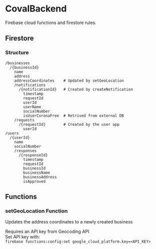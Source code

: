 # CovalBackend
Firebase cloud functions and firestore rules.

## Firestore
### Structure
```
/businesses
  /{businessId}
    name
    address
    addressCoordinates    # Updated by setGeoLocation
    /notifications
      /{notificationId}   # Created by createNotification
        timestamp
        requestId
        userId
        userName
        socialNumber
        isUserCoronaFree  # Retrived from external DB
    /requests
      /{requestId}        # Created by the user app
        userId
/users
  /{userId}
    name
    socialNumber
    /responses
      /{responseId}
        timestamp
        requestId
        businessId
        businessName
        businessAddress
        isApproved
```

## Functions
### setGeoLocation Function
Updates the address coordinates to a newly created business

Requires an API key from Geocoding API  
Set API key with:  
`firebase functions:config:set google_cloud_platform.key=<API_KEY>`
